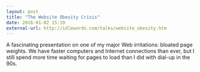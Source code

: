 ```yaml
---
layout: post
title: "The Website Obesity Crisis"
date: 2016-01-02 15:19
external-url: http://idlewords.com/talks/website_obesity.htm
---
```


A fascinating presentation on one of my major Web irritations: bloated page weights. We have faster computers and Internet connections than ever, but I still spend more time waiting for pages to load than I did with dial-up in the 90s.
